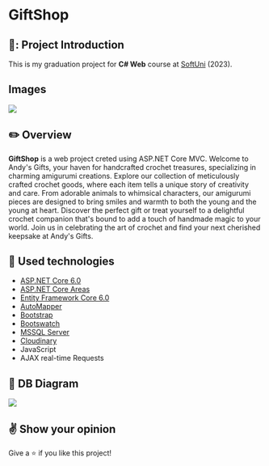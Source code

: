 # GiftShop
 
## 🐻: Project Introduction
 
This is my graduation project for **C# Web** course at [SoftUni](https://softuni.bg/ "SoftUni") (2023).
 
## Images
![](https://res.cloudinary.com/andysgiftshop/image/upload/v1691787106/Andy_s_1_lo2gkb.png)
 
## :pencil2: Overview
 
**GiftShop** is a web project creted using ASP.NET Core MVC. Welcome to Andy's Gifts, your haven for handcrafted crochet treasures, specializing in charming amigurumi creations. Explore our collection of meticulously crafted crochet goods, where each item tells a unique story of creativity and care. From adorable animals to whimsical characters, our amigurumi pieces are designed to bring smiles and warmth to both the young and the young at heart. Discover the perfect gift or treat yourself to a delightful crochet companion that's bound to add a touch of handmade magic to your world. Join us in celebrating the art of crochet and find your next cherished keepsake at Andy's Gifts. 
 
## :hammer: Used technologies
* [ASP.NET Core 6.0](https://dotnet.microsoft.com/en-us/download/dotnet/6.0)
* [ASP.NET Core Areas](https://learn.microsoft.com/en-us/aspnet/core/mvc/controllers/areas?view=aspnetcore-6.0)
* [Entity Framework Core 6.0](https://learn.microsoft.com/en-us/ef/core/)
* [AutoMapper](https://automapper.org/)
* [Bootstrap](https://github.com/twbs/bootstrap)
* [Bootswatch](https://bootswatch.com/)
* [MSSQL Server](https://www.microsoft.com/en-us/sql-server)
* [Cloudinary](https://cloudinary.com/)
* JavaScript
* AJAX real-time Requests
 
## :wrench: DB Diagram
![](https://res.cloudinary.com/andysgiftshop/image/upload/v1691786959/image_tgcn7m.png)

## :v: Show your opinion
Give a :star: if you like this project!
